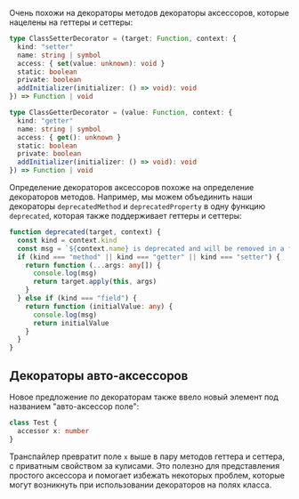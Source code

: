 Очень похожи на декораторы методов декораторы аксессоров, которые нацелены на геттеры и сеттеры:

```typescript
type ClassSetterDecorator = (target: Function, context: {
  kind: "setter"
  name: string | symbol
  access: { set(value: unknown): void }
  static: boolean
  private: boolean
  addInitializer(initializer: () => void): void
}) => Function | void

type ClassGetterDecorator = (value: Function, context: {
  kind: "getter"
  name: string | symbol
  access: { get(): unknown }
  static: boolean
  private: boolean
  addInitializer(initializer: () => void): void
}) => Function | void
```

Определение декораторов аксессоров похоже на определение декораторов методов. Например, мы можем объединить наши декораторы `deprecatedMethod` и `deprecatedProperty` в одну функцию `deprecated`, которая также поддерживает геттеры и сеттеры:

```typescript
function deprecated(target, context) {
  const kind = context.kind
  const msg = `${context.name} is deprecated and will be removed in a future version.`
  if (kind === "method" || kind === "getter" || kind === "setter") {
    return function (...args: any[]) {
      console.log(msg)
      return target.apply(this, args)
    }
  } else if (kind === "field") {
    return function (initialValue: any) {
      console.log(msg)
      return initialValue
    }
  }
}
```

## Декораторы авто-аксессоров

Новое предложение по декораторам также ввело новый элемент под названием "авто-аксессор поле":

```typescript
class Test {
  accessor x: number
}
```

Транспайлер превратит поле `x` выше в пару методов геттера и сеттера, с приватным свойством за кулисами. Это полезно для представления простого аксессора и помогает избежать некоторых проблем, которые могут возникнуть при использовании декораторов на полях класса.